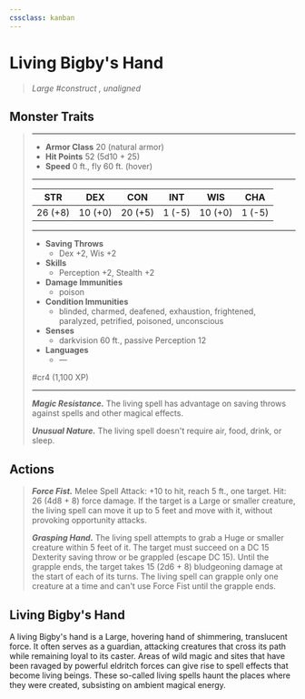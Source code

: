 ```yaml
---
cssclass: kanban
---
```


# Living Bigby's Hand
>*Large #construct , unaligned*
## Monster Traits
>___
>- **Armor Class** 20 (natural armor)
>- **Hit Points** 52 (5d10 + 25)
>- **Speed** 0 ft., fly 60 ft. (hover)
>___
>|STR|DEX|CON|INT|WIS|CHA|
>|:---:|:---:|:---:|:---:|:---:|:---:|
>|26 (+8)|10 (+0)|20 (+5)|1 (-5)|10 (+0)|1 (-5)|
>___
>- **Saving Throws**
>	 - Dex +2, Wis +2
>- **Skills**
>	 - Perception +2, Stealth +2
>- **Damage Immunities**
>	 - poison
>- **Condition Immunities**
>	 - blinded, charmed, deafened, exhaustion, frightened, paralyzed, petrified, poisoned, unconscious
>- **Senses**
>	 - darkvision 60 ft., passive Perception 12
>- **Languages**
>	 - —
>
> #cr4 (1,100 XP)
>___
>***Magic Resistance.*** The living spell has advantage on saving throws against spells and other magical effects.  
>
>***Unusual Nature.*** The living spell doesn't require air, food, drink, or sleep.  
>
## Actions
>***Force Fist.*** Melee Spell Attack: +10 to hit, reach 5 ft., one target. Hit: 26 (4d8 + 8) force damage. If the target is a Large or smaller creature, the living spell can move it up to 5 feet and move with it, without provoking opportunity attacks.  
>
>***Grasping Hand.*** The living spell attempts to grab a Huge or smaller creature within 5 feet of it. The target must succeed on a DC 15 Dexterity saving throw or be grappled (escape DC 15). Until the grapple ends, the target takes 15 (2d6 + 8) bludgeoning damage at the start of each of its turns. The living spell can grapple only one creature at a time and can't use Force Fist until the grapple ends.
## Living Bigby's Hand
A living Bigby's hand is a Large, hovering hand of shimmering, translucent force. It often serves as a guardian, attacking creatures that cross its path while remaining loyal to its caster.
Areas of wild magic and sites that have been ravaged by powerful eldritch forces can give rise to spell effects that become living beings. These so-called living spells haunt the places where they were created, subsisting on ambient magical energy.